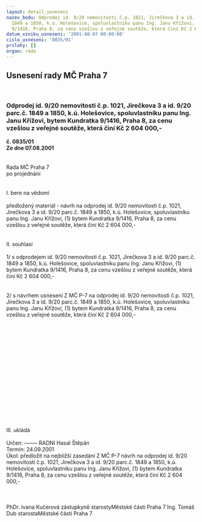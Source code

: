 ```yaml
---
layout: detail_usneseni
nazev_bodu: Odprodej id. 9/20 nemovitosti č.p. 1021, Jirečkova 3 a id. 9/20 parc.č.
  1849 a 1850, k.ú. Holešovice, spoluvlastníku panu Ing. Janu Křížovi, bytem Kundratka
  9/1416, Praha 8, za cenu vzešlou z veřejné soutěže, která činí Kč 2 604 000,-
datum_vzniku_usneseni: '2001-08-07 00:00:00'
cislo_usneseni: '0835/01'
prilohy: []
organ: rada
---
```

<div id="ucUsn_pList" class="usn">
	<span><h2>Usnesení rady MČ Praha 7 </h2>
<br></span><div class="standBody">
<span><h3>Odprodej id. 9/20 nemovitosti č.p. 1021, Jirečkova 3 a id. 9/20 parc.č. 1849 a 1850, k.ú. Holešovice, spoluvlastníku panu Ing. Janu Křížovi, bytem Kundratka 9/1416, Praha 8, za cenu vzešlou z veřejné soutěže, která činí Kč 2 604 000,-</h3></span><div class="center">
		<strong>č. 0835/01</strong><br>
	</div>
<div class="center">
		<strong>Ze dne 07.08.2001</strong><br><br>
	</div>
<br>Rada MČ Praha 7<br>po projednání<br><br><br>I.	bere na vědomí<br><br> předložený materiál - návrh na odprodej id. 9/20 nemovitosti č.p. 1021, Jirečkova 3 a id. 9/20 parc.č. 1849 a 1850, k.ú. Holešovice, spoluvlastníku panu Ing. Janu Křížovi, (1) bytem Kundratka 9/1416, Praha 8, za cenu vzešlou z veřejné soutěže, která činí Kč 2 604 000,-<br><br><br>II.	souhlasí <br><br>1/ s odprodejem id. 9/20 nemovitosti č.p. 1021, Jirečkova 3 a id. 9/20 parc.č. 1849 a 1850, k.ú. Holešovice, spoluvlastníku panu Ing. Janu Křížovi, (1) bytem Kundratka 9/1416, Praha 8, za cenu vzešlou z veřejné soutěže, která činí Kč 2 604 000,-<br><br><br>2/ s návrhem usnesení Z MČ P-7 na odprodej id. 9/20 nemovitosti č.p. 1021, Jirečkova 3 a id. 9/20 parc.č. 1849 a 1850, k.ú. Holešovice, spoluvlastníku panu Ing. Janu Křížovi, (1) bytem Kundratka 9/1416, Praha 8, za cenu vzešlou z veřejné soutěže, která činí Kč 2 604 000,-<br><br><br><br><br><br><br><br><br><br><br><br><br><br><br><br><br><br>III.	ukládá <br><br> Určen:	–––––	RADNI Hasal Štěpán<br>Termín: 24.09.2001<br>Úkol:	předložit na nejbližší zasedání Z MČ P-7 návrh na odprodej id. 9/20 nemovitosti č.p. 1021, Jirečkova 3 a id. 9/20 parc.č. 1849 a 1850, k.ú. Holešovice, spoluvlastníku panu Ing. Janu Křížovi, (1) bytem Kundratka 9/1416, Praha 8, za cenu vzešlou z veřejné soutěže, která činí Kč 2 604 000,-<br> <br><br> 	<br>PhDr. Ivana Kučerová zástupkyně starostyMěstské části Praha 7	Ing. Tomáš Dub starostaMěstské části Praha 7<br>	<br><br>
</div>
</div>